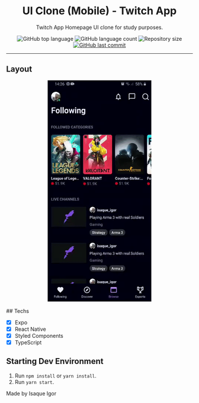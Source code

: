 <h1 align="center">
UI Clone (Mobile) - Twitch App
</h1>

<p align="center">Twitch App Homepage UI clone for study purposes.</p>

<p align="center">
 <img alt="GitHub top language" src="https://img.shields.io/github/languages/top/IsaqueIgor/twitch-ui-app.svg">

  <img alt="GitHub language count" src="https://img.shields.io/github/languages/count/IsaqueIgor/twitch-ui-app.svg">

  <img alt="Repository size" src="https://img.shields.io/github/repo-size/IsaqueIgor/twitch-ui-app.svg">
  <a href="https://github.com/IsaqueIgor/twitch-ui-app/commits/master">
    <img alt="GitHub last commit" src="https://img.shields.io/github/last-commit/IsaqueIgor/twitch-ui-app.svg">
  </a>
</p>

<hr>

## Layout

<p align="center">
 <img alt="GitHub latyout" src='.github/layout.gif' >
</p>
## Techs

- [x] Expo
- [x] React Native
- [x] Styled Components
- [x] TypeScript

## Starting Dev Environment

1. Run `npm install` or `yarn install`.<br />
2. Run `yarn start`.<br />

Made by Isaque Igor
